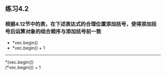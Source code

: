 ## 练习4.2
### 根据4.12节中的表，在下述表达式的合理位置添加括号，使得添加括号后运算对象的组合顺序与添加括号前一致
* *vec.begin()
* *vec.begin() + 1
***
*(vec.begin())  
(*vec.begin()) + 1
